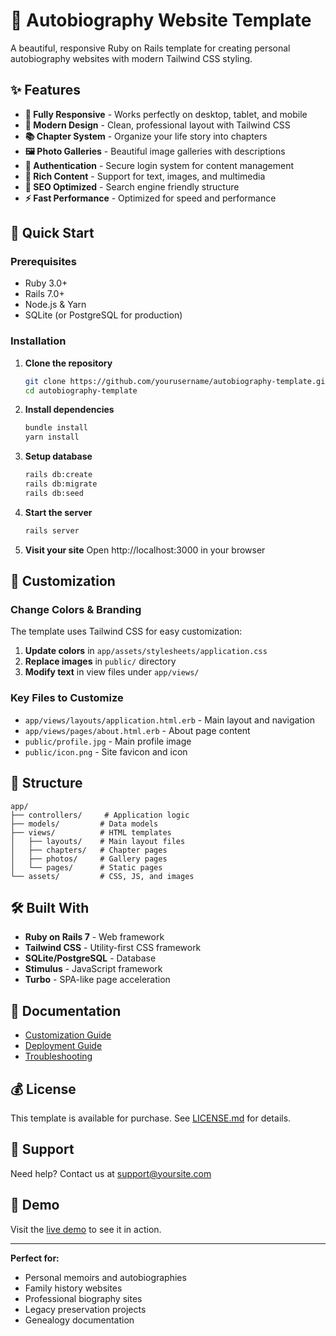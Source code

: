 # 📖 Autobiography Website Template

A beautiful, responsive Ruby on Rails template for creating personal autobiography websites with modern Tailwind CSS styling.

## ✨ Features

- **📱 Fully Responsive** - Works perfectly on desktop, tablet, and mobile
- **🎨 Modern Design** - Clean, professional layout with Tailwind CSS
- **📚 Chapter System** - Organize your life story into chapters
- **🖼️ Photo Galleries** - Beautiful image galleries with descriptions
- **🔐 Authentication** - Secure login system for content management
- **📝 Rich Content** - Support for text, images, and multimedia
- **🎯 SEO Optimized** - Search engine friendly structure
- **⚡ Fast Performance** - Optimized for speed and performance

## 🚀 Quick Start

### Prerequisites
- Ruby 3.0+
- Rails 7.0+
- Node.js & Yarn
- SQLite (or PostgreSQL for production)

### Installation

1. **Clone the repository**
   ```bash
   git clone https://github.com/yourusername/autobiography-template.git
   cd autobiography-template
   ```

2. **Install dependencies**
   ```bash
   bundle install
   yarn install
   ```

3. **Setup database**
   ```bash
   rails db:create
   rails db:migrate
   rails db:seed
   ```

4. **Start the server**
   ```bash
   rails server
   ```

5. **Visit your site**
   Open http://localhost:3000 in your browser

## 🎨 Customization

### Change Colors & Branding

The template uses Tailwind CSS for easy customization:

1. **Update colors** in `app/assets/stylesheets/application.css`
2. **Replace images** in `public/` directory
3. **Modify text** in view files under `app/views/`

### Key Files to Customize

- `app/views/layouts/application.html.erb` - Main layout and navigation
- `app/views/pages/about.html.erb` - About page content
- `public/profile.jpg` - Main profile image
- `public/icon.png` - Site favicon and icon

## 📁 Structure

```
app/
├── controllers/     # Application logic
├── models/         # Data models
├── views/          # HTML templates
│   ├── layouts/    # Main layout files
│   ├── chapters/   # Chapter pages
│   ├── photos/     # Gallery pages
│   └── pages/      # Static pages
└── assets/         # CSS, JS, and images
```

## 🛠️ Built With

- **Ruby on Rails 7** - Web framework
- **Tailwind CSS** - Utility-first CSS framework
- **SQLite/PostgreSQL** - Database
- **Stimulus** - JavaScript framework
- **Turbo** - SPA-like page acceleration

## 📖 Documentation

- [Customization Guide](docs/CUSTOMIZATION.md)
- [Deployment Guide](docs/DEPLOYMENT.md)
- [Troubleshooting](docs/TROUBLESHOOTING.md)

## 💰 License

This template is available for purchase. See [LICENSE.md](LICENSE.md) for details.

## 🤝 Support

Need help? Contact us at support@yoursite.com

## 🌟 Demo

Visit the [live demo](https://autobiography-template-demo.herokuapp.com) to see it in action.

---

**Perfect for:**
- Personal memoirs and autobiographies
- Family history websites
- Professional biography sites
- Legacy preservation projects
- Genealogy documentation
